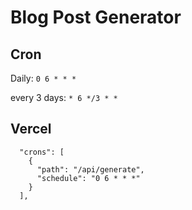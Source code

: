 # Blog Post Generator

## Cron

Daily: `0 6 * * *`

every 3 days: `* 6 */3 * *`

## Vercel

```
  "crons": [
    {
      "path": "/api/generate",
      "schedule": "0 6 * * *"
    }
  ],
```
